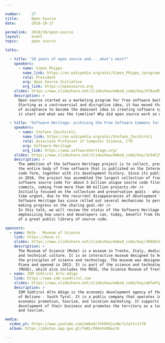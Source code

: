 ```yaml
---

number:     27
title:      Open Source
date:       2018-10-17

permalink:  2018/10/open-source
layout:     event
topic:      open source

talks:

  - title: "20 years of open source and... what’s next?"
    speakers:
      - name: Simon Phipps
        name_link: https://en.wikipedia.org/wiki/Simon_Phipps_(programmer)
        role: President
        org: Open Source Initiative
        org_link: https://opensource.org
    slides: https://www.slideshare.net/slideshow/embed_code/key/h7AaxRSRz22RW9
    description: >
      Open source started as a marketing program for free software back in 1998.
      Starting as a controversial and disruptive idea, it has moved through the stages
      of acceptance to become the dominant idea in creating software systems. Why did
      it start and what was the timeline? Why did open source work so well? What's next?

  - title: "Software Heritage: archiving the Free Software Commons for Fun & Profit"
    speakers:
      - name: Stefano Zacchiroli
        name_link: https://en.wikipedia.org/wiki/Stefano_Zacchiroli
        role: Associate Professor of Computer Science, CTO
        org: Software Heritage
        org_link: https://www.softwareheritage.org/
    slides: https://www.slideshare.net/slideshow/embed_code/key/3u5dC2Vuec39ur
    description: >
      The ambition of the Software Heritage project is to collect, preserve, and share
      the entire body of free software that is published on the Internet in source
      code form, together with its development history. Since its public announcement
      in 2016, the project has assembled the largest collection of freely available
      software source code for about 5 billion unique source code files and 1 billion
      commits, coming from more than 80 million projects.<br />
      Initially focused on the collection and preservation goals - which were at the
      time urgent, due to the recurrent disappearances of development forges -
      Software Heritage has since rolled out several mechanisms to peruse its archive,
      making progress on the sharing goal.<br />
      In this talk, we will review the status of the Software Heritage project,
      emphasizing how users and developers can, today, benefit from the availability
      of a great public library of source code.

sponsors:
  - name: MuSe - Museum of Science
    link: https://muse.it
    slides: https://www.slideshare.net/slideshow/embed_code/key/3R482xkgJEmlHX
    description: >
      The Museum of Science (MuSe) is a museum in Trento, Italy, dedicated to scientific
      and technical culture. It is an interactive museum designed to help people understand
      the principles of science and technology. The museum was designed by architect Renzo
      Piano and opened in 2013. It is part of the science and technology park of Trentino
      (MUSE), which also includes the MUSE, the Science Museum of Trento.
  - name: IDM Südtirol Alto Adige
    link: https://www.idm-suedtirol.com
    slides: https://www.slideshare.net/slideshow/embed_code/key/w87wP1pKnASQo4
    description: >
      IDM Südtirol Alto Adige is the economic development agency of the Autonomous Province
      of Bolzano - South Tyrol. It is a public company that operates in the field of
      economic promotion, tourism, and location marketing. It supports companies in the
      development of their business and promotes the territory as a location for investment
      and tourism.

media:
  video_yt: https://www.youtube.com/embed/3th6hOjceNc?start=1170
  album: https://photos.app.goo.gl/fm8LrPAhnV4XNust6

---
```

